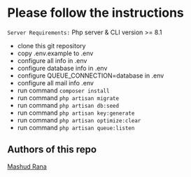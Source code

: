 # Please follow the instructions

`Server Requirements:` Php server & CLI version >= 8.1 <br>


- clone this git repository <br>
- copy .env.example to .env <br>
- configure all info in .env <br>
- configure database info in .env <br>
- configure QUEUE_CONNECTION=database in .env <br>
- configure all mail info .env <br>
- run command <code>composer install</code> <br>
- run command <code>php artisan migrate</code><br>
- run command <code>php artisan db:seed</code> <br>
- run command <code>php artisan key:generate</code> <br>
- run command <code>php artisan optimize:clear</code>
- run command <code>php artisan queue:listen</code>


## Authors of this repo
[Mashud Rana](https://mashud-rana.github.io) <br>
